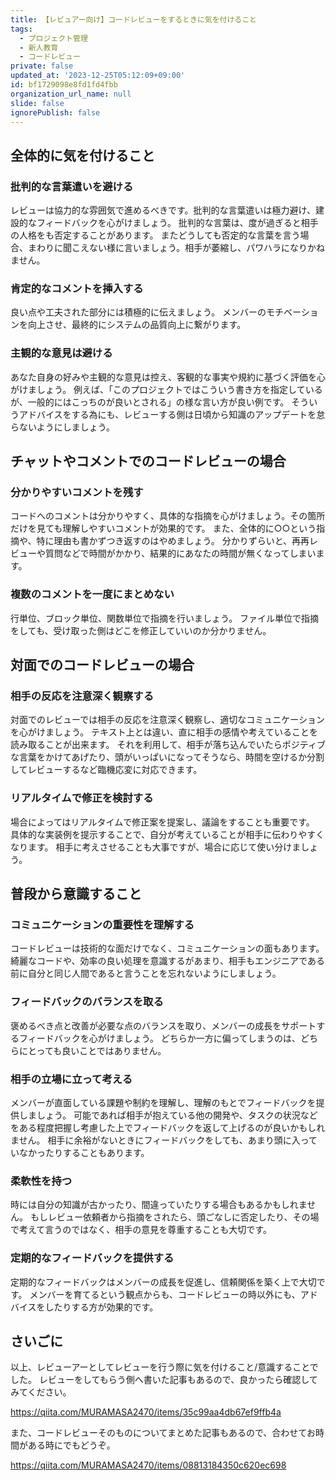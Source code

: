 ```yaml
---
title: 【レビュアー向け】コードレビューをするときに気を付けること
tags:
  - プロジェクト管理
  - 新人教育
  - コードレビュー
private: false
updated_at: '2023-12-25T05:12:09+09:00'
id: bf1729098e8fd1fd4fbb
organization_url_name: null
slide: false
ignorePublish: false
---
```


## 全体的に気を付けること

### 批判的な言葉遣いを避ける

レビューは協力的な雰囲気で進めるべきです。批判的な言葉遣いは極力避け、建設的なフィードバックを心がけましょう。
批判的な言葉は、度が過ぎると相手の人格をも否定することがあります。
またどうしても否定的な言葉を言う場合、まわりに聞こえない様に言いましょう。相手が萎縮し、パワハラになりかねません。

### 肯定的なコメントを挿入する

良い点や工夫された部分には積極的に伝えましょう。
メンバーのモチベーションを向上させ、最終的にシステムの品質向上に繋がります。

### 主観的な意見は避ける

あなた自身の好みや主観的な意見は控え、客観的な事実や規約に基づく評価を心がけましょう。
例えば、「このプロジェクトではこういう書き方を指定しているが、一般的にはこっちのが良いとされる」の様な言い方が良い例です。
そういうアドバイスをする為にも、レビューする側は日頃から知識のアップデートを怠らないようにしましょう。

## チャットやコメントでのコードレビューの場合

### 分かりやすいコメントを残す

コードへのコメントは分かりやすく、具体的な指摘を心がけましょう。その箇所だけを見ても理解しやすいコメントが効果的です。
また、全体的に○○という指摘や、特に理由も書かずつき返すのはやめましょう。
分かりずらいと、再再レビューや質問などで時間がかかり、結果的にあなたの時間が無くなってしまいます。

### 複数のコメントを一度にまとめない

行単位、ブロック単位、関数単位で指摘を行いましょう。
ファイル単位で指摘をしても、受け取った側はどこを修正していいのか分かりません。


## 対面でのコードレビューの場合

### 相手の反応を注意深く観察する

対面でのレビューでは相手の反応を注意深く観察し、適切なコミュニケーションを心がけましょう。
テキスト上とは違い、直に相手の感情や考えていることを読み取ることが出来ます。
それを利用して、相手が落ち込んでいたらポジティブな言葉をかけてあげたり、頭がいっぱいになってそうなら、時間を空けるか分割してレビューするなど臨機応変に対応できます。

### リアルタイムで修正を検討する

場合によってはリアルタイムで修正案を提案し、議論をすることも重要です。
具体的な実装例を提示することで、自分が考えていることが相手に伝わりやすくなります。
相手に考えさせることも大事ですが、場合に応じて使い分けましょう。


## 普段から意識すること

### コミュニケーションの重要性を理解する

コードレビューは技術的な面だけでなく、コミュニケーションの面もあります。
綺麗なコードや、効率の良い処理を意識するがあまり、相手もエンジニアである前に自分と同じ人間であると言うことを忘れないようにしましょう。

### フィードバックのバランスを取る

褒めるべき点と改善が必要な点のバランスを取り、メンバーの成長をサポートするフィードバックを心がけましょう。
どちらか一方に偏ってしまうのは、どちらにとっても良いことではありません。

### 相手の立場に立って考える

メンバーが直面している課題や制約を理解し、理解のもとでフィードバックを提供しましょう。
可能であれば相手が抱えている他の開発や、タスクの状況などをある程度把握し考慮した上でフィードバックを返して上げるのが良いかもしれません。
相手に余裕がないときにフィードバックをしても、あまり頭に入っていなかったりすることもあります。

### 柔軟性を持つ

時には自分の知識が古かったり、間違っていたりする場合もあるかもしれません。
もしレビュー依頼者から指摘をされたら、頭ごなしに否定したり、その場で考えて言うのではなく、相手の意見を尊重することも大切です。

### 定期的なフィードバックを提供する

定期的なフィードバックはメンバーの成長を促進し、信頼関係を築く上で大切です。
メンバーを育てるという観点からも、コードレビューの時以外にも、アドバイスをしたりする方が効果的です。

## さいごに

以上、レビューアーとしてレビューを行う際に気を付けること/意識することでした。
レビューをしてもらう側へ書いた記事もあるので、良かったら確認してみてください。

https://qiita.com/MURAMASA2470/items/35c99aa4db67ef9ffb4a


また、コードレビューそのものについてまとめた記事もあるので、合わせてお時間がある時にでもどうぞ。

https://qiita.com/MURAMASA2470/items/08813184350c620ec698
